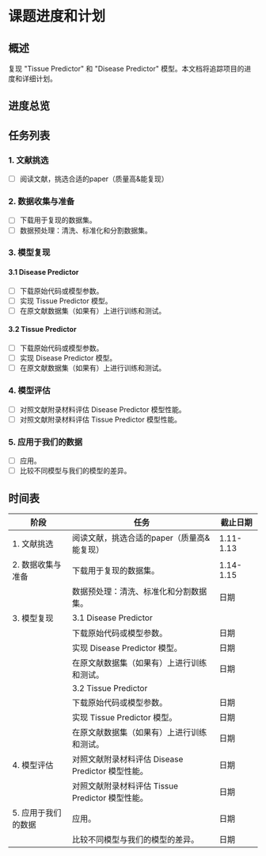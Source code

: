# 课题进度和计划

## 概述
复现 "Tissue Predictor" 和 "Disease Predictor" 模型。本文档将追踪项目的进度和详细计划。


## 进度总览


## 任务列表
### 1. 文献挑选
- [ ] 阅读文献，挑选合适的paper（质量高&能复现）

### 2. 数据收集与准备
- [ ] 下载用于复现的数据集。
- [ ] 数据预处理：清洗、标准化和分割数据集。

### 3. 模型复现
#### 3.1 Disease Predictor
- [ ] 下载原始代码或模型参数。
- [ ] 实现 Tissue Predictor 模型。
- [ ] 在原文献数据集（如果有）上进行训练和测试。

#### 3.2 Tissue Predictor
- [ ] 下载原始代码或模型参数。
- [ ] 实现 Disease Predictor 模型。
- [ ] 在原文献数据集（如果有）上进行训练和测试。

### 4. 模型评估
- [ ] 对照文献附录材料评估 Disease Predictor 模型性能。
- [ ] 对照文献附录材料评估 Tissue Predictor 模型性能。

### 5. 应用于我们的数据
- [ ] 应用。
- [ ] 比较不同模型与我们的模型的差异。

## 时间表

| 阶段                      | 任务                                     | 截止日期   |
|---------------------------|------------------------------------------|------------|
| 1. 文献挑选               | 阅读文献，挑选合适的paper（质量高&能复现）| 1.11-1.13       |
| 2. 数据收集与准备         | 下载用于复现的数据集。                    | 1.14-1.15       |
|                           | 数据预处理：清洗、标准化和分割数据集。     | 日期       |
| 3. 模型复现               | 3.1 Disease Predictor                    |            |
|                           | 下载原始代码或模型参数。                  | 日期       |
|                           | 实现 Disease Predictor 模型。             | 日期       |
|                           | 在原文献数据集（如果有）上进行训练和测试。 | 日期       |
|                           | 3.2 Tissue Predictor                      |            |
|                           | 下载原始代码或模型参数。                  | 日期       |
|                           | 实现 Tissue Predictor 模型。              | 日期       |
|                           | 在原文献数据集（如果有）上进行训练和测试。 | 日期       |
| 4. 模型评估               | 对照文献附录材料评估 Disease Predictor 模型性能。 | 日期  |
|                           | 对照文献附录材料评估 Tissue Predictor 模型性能。   | 日期  |
| 5. 应用于我们的数据        | 应用。                                  | 日期       |
|                           | 比较不同模型与我们的模型的差异。           | 日期       |





